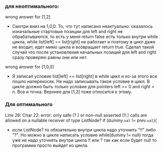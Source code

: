 
### для неоптимального:

wrong answer for [1,2]

- Смотри вниз на 1,0,0. То, что тут написано неактуально: 
оказалось изначальные стартовые позиции для left and right 
не обрабатываются, то есть у меня return false есть только 
внутри while цикла, while list[left] == list[right] не работает
и поэтому в цикл даже не входит, идет мимо цикла и возвращает 
return true. Сделал такой случай что после установления начальных 
позиций для left and right сразу проверяю равны они или нет.

wrong answer for [1,0,0]

- Я записал условие list[left] == list[right] в while цикл и 
из-за этого все пошло наперекосяк. Не надо записывать такое условие
в цикл. В цикле должно быть только условие для pointers
left >= 0 and right < n. Все и точка. Верхнее для [1,2] тоже 
относится к этому.


### Для оптимального
Line 26: Char 22: error: only safe (?.) or non-null asserted (!!.) calls are allowed on a nullable receiver of type ListNode?
if (dummy.`val` != prev.`val`){
- если ListNode? то обязательно внутри цикла надо уточнить "!!" 
либо "?". Но можно в цикле написать условие while(dummy != null)
тогда уже не надо уточнять внутри цикла !! или ? так как 
если будет null то программа просто выйдет из цикла. 
